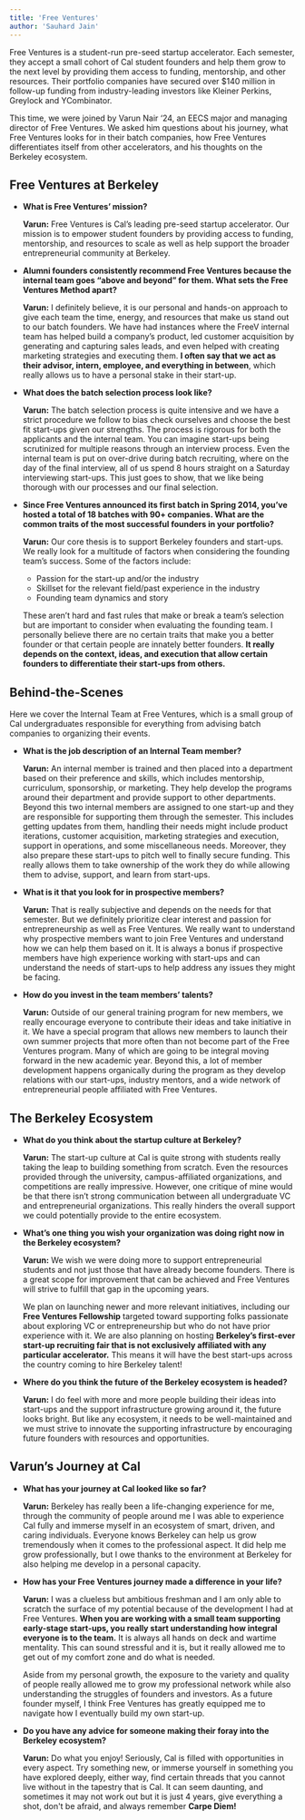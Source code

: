 ```yaml
---
title: 'Free Ventures'
author: 'Sauhard Jain'
---
```


Free Ventures is a student-run pre-seed startup accelerator. Each semester, they accept a small cohort of Cal student founders and help them grow to the next level by providing them access to funding, mentorship, and other resources. Their portfolio companies have secured over $140 million in follow-up funding from industry-leading investors like Kleiner Perkins, Greylock and YCombinator.

This time, we were joined by Varun Nair ‘24, an EECS major and managing director of Free Ventures. We asked him questions about his journey, what Free Ventures looks for in their batch companies, how Free Ventures differentiates itself from other accelerators, and his thoughts on the Berkeley ecosystem.

## Free Ventures at Berkeley

- **What is Free Ventures’ mission?**

  **Varun:** Free Ventures is Cal’s leading pre-seed startup accelerator. Our mission is to empower student founders by providing access to funding, mentorship, and resources to scale as well as help support the broader entrepreneurial community at Berkeley.

- **Alumni founders consistently recommend Free Ventures because the internal team goes “above and beyond” for them. What sets the Free Ventures Method apart?**

  **Varun:** I definitely believe, it is our personal and hands-on approach to give each team the time, energy, and resources that make us stand out to our batch founders. We have had instances where the FreeV internal team has helped build a company’s product, led customer acquisition by generating and capturing sales leads, and even helped with creating marketing strategies and executing them. **I often say that we act as their advisor, intern, employee, and everything in between**, which really allows us to have a personal stake in their start-up. 

- **What does the batch selection process look like?**

  **Varun:** The batch selection process is quite intensive and we have a strict procedure we follow to bias check ourselves and choose the best fit start-ups given our strengths. The process is rigorous for both the applicants and the internal team. You can imagine start-ups being scrutinized for multiple reasons through an interview process. Even the internal team is put on over-drive during batch recruiting, where on the day of the final interview, all of us spend 8 hours straight on a Saturday interviewing start-ups. This just goes to show, that we like being thorough with our processes and our final selection. 

- **Since Free Ventures announced its first batch in Spring 2014, you’ve hosted a total of 18 batches with 90+ companies. What are the common traits of the most successful founders in your portfolio?**

  **Varun:** Our core thesis is to support Berkeley founders and start-ups. We really look for a multitude of factors when considering the founding team’s success. Some of the factors include:

  - Passion for the start-up and/or the industry
  - Skillset for the relevant field/past experience in the industry
  - Founding team dynamics and story

  These aren’t hard and fast rules that make or break a team’s selection but are important to consider when evaluating the founding team. I personally believe there are no certain traits that make you a better founder or that certain people are innately better founders. **It really depends on the context, ideas, and execution that allow certain founders to differentiate their start-ups from others.**

## Behind-the-Scenes

Here we cover the Internal Team at Free Ventures, which is a small group of Cal undergraduates responsible for everything from advising batch companies to organizing their events. 

- **What is the job description of an Internal Team member?**

  **Varun:** An internal member is trained and then placed into a department based on their preference and skills, which includes mentorship, curriculum, sponsorship, or marketing. They help develop the programs around their department and provide support to other departments. Beyond this two internal members are assigned to one start-up and they are responsible for supporting them through the semester. This includes getting updates from them, handling their needs might include product iterations, customer acquisition, marketing strategies and execution, support in operations, and some miscellaneous needs. Moreover, they also prepare these start-ups to pitch well to finally secure funding. This really allows them to take ownership of the work they do while allowing them to advise, support, and learn from start-ups. 

- **What is it that you look for in prospective members?**

  **Varun:** That is really subjective and depends on the needs for that semester. But we definitely prioritize clear interest and passion for entrepreneurship as well as Free Ventures. We really want to understand why prospective members want to join Free Ventures and understand how we can help them based on it. It is always a bonus if prospective members have high experience working with start-ups and can understand the needs of start-ups to help address any issues they might be facing. 

- **How do you invest in the team members’ talents?**

  **Varun:** Outside of our general training program for new members, we really encourage everyone to contribute their ideas and take initiative in it. We have a special program that allows new members to launch their own summer projects that more often than not become part of the Free Ventures program. Many of which are going to be integral moving forward in the new academic year. Beyond this, a lot of member development happens organically during the program as they develop relations with our start-ups, industry mentors, and a wide network of entrepreneurial people affiliated with Free Ventures. 

## The Berkeley Ecosystem

- **What do you think about the startup culture at Berkeley?**

  **Varun:** The start-up culture at Cal is quite strong with students really taking the leap to building something from scratch. Even the resources provided through the university, campus-affiliated organizations, and competitions are really impressive. However, one critique of mine would be that there isn’t strong communication between all undergraduate VC and entrepreneurial organizations. This really hinders the overall support we could potentially provide to the entire ecosystem. 

- **What’s one thing you wish your organization was doing right now in the Berkeley ecosystem?**

  **Varun:** We wish we were doing more to support entrepreneurial students and not just those that have already become founders. There is a great scope for improvement that can be achieved and Free Ventures will strive to fulfill that gap in the upcoming years. 

  We plan on launching newer and more relevant initiatives, including our **Free Ventures Fellowship** targeted toward supporting folks passionate about exploring VC or entrepreneurship but who do not have prior experience with it. We are also planning on hosting **Berkeley’s first-ever start-up recruiting fair that is not exclusively affiliated with any particular accelerator.** This means it will have the best start-ups across the country coming to hire Berkeley talent!

- **Where do you think the future of the Berkeley ecosystem is headed?**

  **Varun:** I do feel with more and more people building their ideas into start-ups and the support infrastructure growing around it, the future looks bright. But like any ecosystem, it needs to be well-maintained and we must strive to innovate the supporting infrastructure by encouraging future founders with resources and opportunities. 

## Varun’s Journey at Cal

- **What has your journey at Cal looked like so far?**

  **Varun:** Berkeley has really been a life-changing experience for me, through the community of people around me I was able to experience Cal fully and immerse myself in an ecosystem of smart, driven, and caring individuals. Everyone knows Berkeley can help us grow tremendously when it comes to the professional aspect. It did help me grow professionally, but I owe thanks to the environment at Berkeley for also helping me develop in a personal capacity.

- **How has your Free Ventures journey made a difference in your life?**

  **Varun:** I was a clueless but ambitious freshman and I am only able to scratch the surface of my potential because of the development I had at Free Ventures. **When you are working with a small team supporting early-stage start-ups, you really start understanding how integral everyone is to the team.** It is always all hands on deck and wartime mentality. This can sound stressful and it is, but it really allowed me to get out of my comfort zone and do what is needed. 

  Aside from my personal growth, the exposure to the variety and quality of people really allowed me to grow my professional network while also understanding the struggles of founders and investors. As a future founder myself, I think Free Ventures has greatly equipped me to navigate how I eventually build my own start-up.

- **Do you have any advice for someone making their foray into the Berkeley ecosystem?**

  **Varun:** Do what you enjoy! Seriously, Cal is filled with opportunities in every aspect. Try something new, or immerse yourself in something you have explored deeply, either way, find certain threads that you cannot live without in the tapestry that is Cal. It can seem daunting, and sometimes it may not work out but it is just 4 years, give everything a shot, don't be afraid, and always remember **Carpe Diem!**
